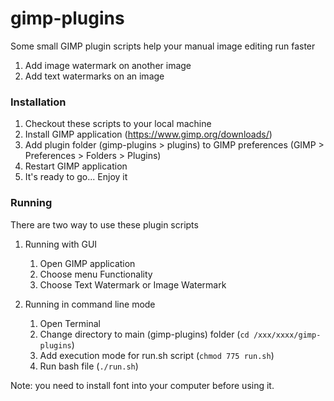 # gimp-plugins

Some small GIMP plugin scripts help your manual image editing run faster

1. Add image watermark on another image
2. Add text watermarks on an image

### Installation

1. Checkout these scripts to your local machine
2. Install GIMP application (https://www.gimp.org/downloads/)
3. Add plugin folder (gimp-plugins > plugins) to GIMP preferences (GIMP > Preferences > Folders > Plugins)
4. Restart GIMP application
5. It's ready to go... Enjoy it


### Running

There are two way to use these plugin scripts

1. Running with GUI
   1. Open GIMP application
   2. Choose menu Functionality
   3. Choose Text Watermark or Image Watermark

2. Running in command line mode
   1. Open Terminal
   2. Change directory to main (gimp-plugins) folder (`cd /xxx/xxxx/gimp-plugins`)
   3. Add execution mode for run.sh script (`chmod 775 run.sh`)
   4. Run bash file (`./run.sh`)

Note: you need to install font into your computer before using it.
